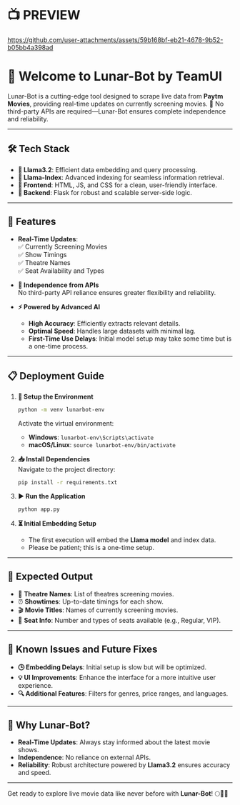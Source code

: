 
# 📺 **PREVIEW**

https://github.com/user-attachments/assets/59b168bf-eb21-4678-9b52-b05bb4a398ad




# 🌙 **Welcome to Lunar-Bot** by **TeamUI**  
Lunar-Bot is a cutting-edge tool designed to scrape live data from **Paytm Movies**, providing real-time updates on currently screening movies. 🎥 No third-party APIs are required—Lunar-Bot ensures complete independence and reliability.  

---

## 🛠️ **Tech Stack**
- **🦙 Llama3.2**: Efficient data embedding and query processing.  
- **📖 Llama-Index**: Advanced indexing for seamless information retrieval.  
- **🎨 Frontend**: HTML, JS, and CSS for a clean, user-friendly interface.  
- **🔧 Backend**: Flask for robust and scalable server-side logic.  

---

## 🚀 **Features**
- **Real-Time Updates**:  
  ✅ Currently Screening Movies  
  ✅ Show Timings  
  ✅ Theatre Names  
  ✅ Seat Availability and Types  

- **📡 Independence from APIs**  
  No third-party API reliance ensures greater flexibility and reliability.  

- **⚡ Powered by Advanced AI**  
  - **High Accuracy**: Efficiently extracts relevant details.  
  - **Optimal Speed**: Handles large datasets with minimal lag.  
  - **First-Time Use Delays**: Initial model setup may take some time but is a one-time process.

---

## 📋 **Deployment Guide**

1. **🔨 Setup the Environment**  
   ```bash
   python -m venv lunarbot-env  
   ```  
   Activate the virtual environment:  
   - **Windows**: `lunarbot-env\Scripts\activate`  
   - **macOS/Linux**: `source lunarbot-env/bin/activate`  

2. **📥 Install Dependencies**  
   Navigate to the project directory:  
   ```bash
   pip install -r requirements.txt  
   ```  

3. **▶️ Run the Application**  
   ```bash
   python app.py  
   ```  

4. **⏳ Initial Embedding Setup**  
   - The first execution will embed the **Llama model** and index data.  
   - Please be patient; this is a one-time setup.  

---

## 🎯 **Expected Output**
- 🎦 **Theatre Names**: List of theatres screening movies.  
- ⏰ **Showtimes**: Up-to-date timings for each show.  
- 🎬 **Movie Titles**: Names of currently screening movies.  
- 💺 **Seat Info**: Number and types of seats available (e.g., Regular, VIP).  

---

## 🔧 **Known Issues and Future Fixes**
- **🕒 Embedding Delays**: Initial setup is slow but will be optimized.  
- **💡 UI Improvements**: Enhance the interface for a more intuitive user experience.  
- **🔍 Additional Features**: Filters for genres, price ranges, and languages.  

---

## 🌟 **Why Lunar-Bot?**
- **Real-Time Updates**: Always stay informed about the latest movie shows.  
- **Independence**: No reliance on external APIs.  
- **Reliability**: Robust architecture powered by **Llama3.2** ensures accuracy and speed.  

---

Get ready to explore live movie data like never before with **Lunar-Bot**! 🌕🎥✨  
